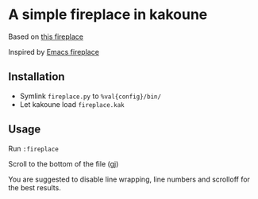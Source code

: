 # A simple fireplace in kakoune

Based on [this fireplace](https://medium.com/sweetmeat/python-curses-based-ascii-art-fire-animation-259e9e007767)

Inspired by [Emacs fireplace](https://github.com/johanvts/emacs-fireplace)

## Installation

- Symlink `fireplace.py` to `%val{config}/bin/`
- Let kakoune load `fireplace.kak`

## Usage

Run `:fireplace`

Scroll to the bottom of the file (<key>gj</key>)

You are suggested to disable line wrapping, line numbers and scrolloff for the best results.
